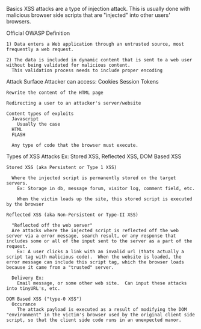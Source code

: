 Basics
  XSS attacks are a type of injection attack. This is usually done with malicious browser side scripts that are "injected" into other users' browsers.

  Official OWASP Definition

    1) Data enters a Web application through an untrusted source, most frequently a web request.
    
    2) The data is included in dynamic content that is sent to a web user without being validated for malicious content.
      This validation process needs to include proper encoding

  Attack Surface
    Attacker can access:
      Cookies
      Session Tokens

    Rewrite the content of the HTML page

    Redirecting a user to an attacker's server/website

    Content types of exploits
      Javascript
        Usually the case
      HTML
      FLASH

      Any type of code that the browser must execute.


  Types of XSS Attacks
    Ex: Stored XSS, Reflected XSS, DOM Based XSS

    Stored XSS (aka Persistent or Type 1 XSS)

      Where the injected script is permanently stored on the target servers.
        Ex: Storage in db, message forum, visitor log, comment field, etc.

        When the victim loads up the site, this stored script is executed by the browser

    Reflected XSS (aka Non-Persistent or Type-II XSS)

      "Reflected off the web server"
      Are attacks where the injected script is reflected off the web server via a error message, search result, or any response that includes some or all of the input sent to the server as a part of the request.
        Ex: A user clicks a link with an invalid url (thats actually a script tag with malicious code).  When the website is loaded, the error message can include this script tag, which the browser loads because it came from a "trusted" server.

      Delivery Ex:
        Email message, or some other web site.  Can input these attacks into tinyURL's, etc.
        
    DOM Based XSS ("type-0 XSS")
      Occurance
        The attack payload is executed as a result of modifying the DOM "environment" in the victim's browser used by the original client side script, so that the client side code runs in an unexpected manor.

